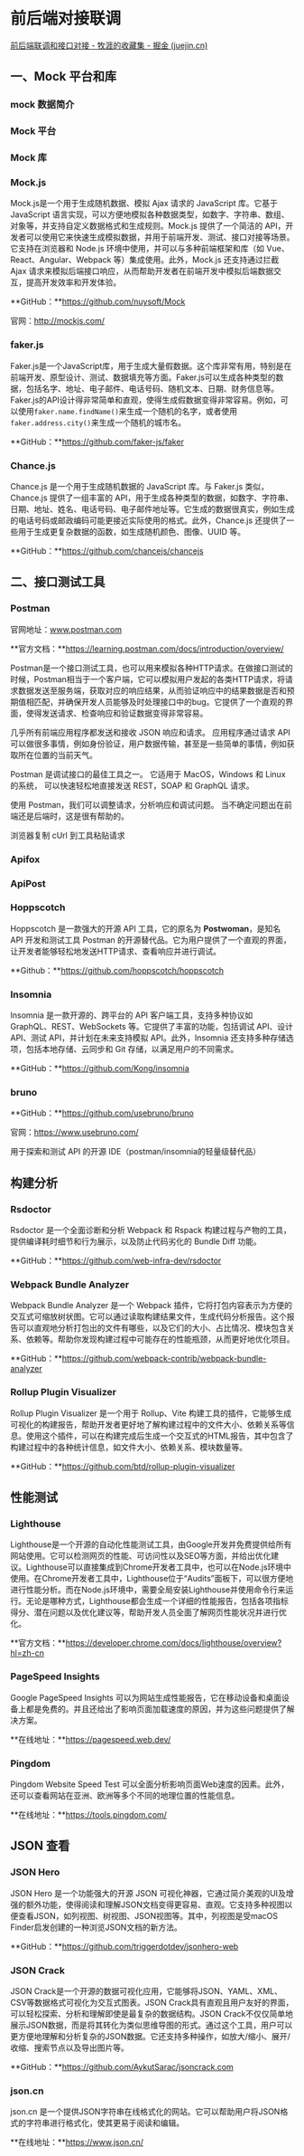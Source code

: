 # 前后端对接联调

[前后端联调和接口对接 - 牧涯的收藏集 - 掘金 (juejin.cn)](https://juejin.cn/collection/7061786423799578637)

## 一、Mock 平台和库

### mock 数据简介

### Mock 平台

### Mock 库

### Mock.js

Mock.js是一个用于生成随机数据、模拟 Ajax 请求的 JavaScript 库。它基于 JavaScript 语言实现，可以方便地模拟各种数据类型，如数字、字符串、数组、对象等，并支持自定义数据格式和生成规则。Mock.js 提供了一个简洁的 API，开发者可以使用它来快速生成模拟数据，并用于前端开发、测试、接口对接等场景。它支持在浏览器和 Node.js 环境中使用，并可以与多种前端框架和库（如 Vue、React、Angular、Webpack 等）集成使用。此外，Mock.js 还支持通过拦截 Ajax 请求来模拟后端接口响应，从而帮助开发者在前端开发中模拟后端数据交互，提高开发效率和开发体验。

**GitHub：**https://github.com/nuysoft/Mock

官网：http://mockjs.com/

### faker.js

Faker.js是一个JavaScript库，用于生成大量假数据。这个库非常有用，特别是在前端开发、原型设计、测试、数据填充等方面。Faker.js可以生成各种类型的数据，包括名字、地址、电子邮件、电话号码、随机文本、日期、财务信息等。Faker.js的API设计得非常简单和直观，使得生成假数据变得非常容易。例如，可以使用`faker.name.findName()`来生成一个随机的名字，或者使用`faker.address.city()`来生成一个随机的城市名。

**GitHub：**https://github.com/faker-js/faker

### Chance.js

Chance.js 是一个用于生成随机数据的 JavaScript 库。与 Faker.js 类似，Chance.js 提供了一组丰富的 API，用于生成各种类型的数据，如数字、字符串、日期、地址、姓名、电话号码、电子邮件地址等。它生成的数据很真实，例如生成的电话号码或邮政编码可能更接近实际使用的格式。此外，Chance.js 还提供了一些用于生成更复杂数据的函数，如生成随机颜色、图像、UUID 等。

**GitHub：**https://github.com/chancejs/chancejs

## 二、接口测试工具

### Postman

官网地址：www.postman.com

**官方文档：**https://learning.postman.com/docs/introduction/overview/

Postman是一个接口测试工具，也可以用来模拟各种HTTP请求。在做接口测试的时候，Postman相当于一个客户端，它可以模拟用户发起的各类HTTP请求，将请求数据发送至服务端，获取对应的响应结果，从而验证响应中的结果数据是否和预期值相匹配，并确保开发人员能够及时处理接口中的bug。它提供了一个直观的界面，使得发送请求、检查响应和验证数据变得非常容易。

几乎所有前端应用程序都发送和接收 JSON 响应和请求。 应用程序通过请求 API 可以做很多事情，例如身份验证，用户数据传输，甚至是一些简单的事情，例如获取所在位置的当前天气。

Postman 是调试接口的最佳工具之一。 它适用于 MacOS，Windows 和 Linux 的系统， 可以快速轻松地直接发送 REST，SOAP 和 GraphQL 请求。

使用 Postman，我们可以调整请求，分析响应和调试问题。 当不确定问题出在前端还是后端时，这是很有帮助的。

浏览器复制 cUrl 到工具粘贴请求



### Apifox



### ApiPost



### **Hoppscotch**

Hoppscotch 是一款强大的开源 API 工具，它的原名为 **Postwoman**，是知名 API 开发和测试工具 Postman 的开源替代品。它为用户提供了一个直观的界面，让开发者能够轻松地发送HTTP请求、查看响应并进行调试。

**Github：**https://github.com/hoppscotch/hoppscotch

### Insomnia

Insomnia 是一款开源的、跨平台的 API 客户端工具，支持多种协议如 GraphQL、REST、WebSockets 等。它提供了丰富的功能，包括调试 API、设计 API、测试 API，并计划在未来支持模拟 API。此外，Insomnia 还支持多种存储选项，包括本地存储、云同步和 Git 存储，以满足用户的不同需求。

**GitHub：**https://github.com/Kong/insomnia

### bruno

**GitHub：**https://github.com/usebruno/bruno

官网：https://www.usebruno.com/

用于探索和测试 API 的开源 IDE（postman/insomnia的轻量级替代品）



## 构建分析

### Rsdoctor

Rsdoctor 是一个全面诊断和分析 Webpack 和 Rspack 构建过程与产物的工具，提供编译耗时细节和行为展示，以及防止代码劣化的 Bundle Diff 功能。

**GitHub：**https://github.com/web-infra-dev/rsdoctor

### Webpack Bundle Analyzer

Webpack Bundle Analyzer 是一个 Webpack 插件，它将打包内容表示为方便的交互式可缩放树状图。它可以通过读取构建结果文件，生成代码分析报告。这个报告可以直观地分析打包出的文件有哪些，以及它们的大小、占比情况、模块包含关系、依赖等。帮助你发现构建过程中可能存在的性能瓶颈，从而更好地优化项目。

**GitHub：**https://github.com/webpack-contrib/webpack-bundle-analyzer

### Rollup Plugin Visualizer

Rollup Plugin Visualizer 是一个用于 Rollup、Vite 构建工具的插件，它能够生成可视化的构建报告，帮助开发者更好地了解构建过程中的文件大小、依赖关系等信息。使用这个插件，可以在构建完成后生成一个交互式的HTML报告，其中包含了构建过程中的各种统计信息，如文件大小、依赖关系、模块数量等。

**GitHub：**https://github.com/btd/rollup-plugin-visualizer

## 性能测试

### Lighthouse

Lighthouse是一个开源的自动化性能测试工具，由Google开发并免费提供给所有网站使用。它可以检测网页的性能、可访问性以及SEO等方面，并给出优化建议。Lighthouse可以直接集成到Chrome开发者工具中，也可以在Node.js环境中使用。在Chrome开发者工具中，Lighthouse位于“Audits”面板下，可以很方便地进行性能分析。而在Node.js环境中，需要全局安装Lighthouse并使用命令行来运行。无论是哪种方式，Lighthouse都会生成一个详细的性能报告，包括各项指标得分、潜在问题以及优化建议等，帮助开发人员全面了解网页性能状况并进行优化。

**官方文档：**https://developer.chrome.com/docs/lighthouse/overview?hl=zh-cn

### PageSpeed Insights

Google PageSpeed Insights 可以为网站生成性能报告，它在移动设备和桌面设备上都是免费的。并且还给出了影响页面加载速度的原因，并为这些问题提供了解决方案。

**在线地址：**https://pagespeed.web.dev/

### Pingdom

Pingdom Website Speed Test 可以全面分析影响页面Web速度的因素。此外，还可以查看网站在亚洲、欧洲等多个不同的地理位置的性能信息。

**在线地址：**https://tools.pingdom.com/

## JSON 查看

### JSON Hero

JSON Hero 是一个功能强大的开源 JSON 可视化神器，它通过简介美观的UI及增强的额外功能，使得阅读和理解JSON文档变得更容易、直观。它支持多种视图以便查看JSON，如列视图、树视图、JSON视图等。其中，列视图是受macOS Finder启发创建的一种浏览JSON文档的新方法。

**GitHub：**https://github.com/triggerdotdev/jsonhero-web

### JSON Crack

JSON Crack是一个开源的数据可视化应用，它能够将JSON、YAML、XML、CSV等数据格式可视化为交互式图表。JSON Crack具有直观且用户友好的界面，可以轻松探索、分析和理解即使是最复杂的数据结构。JSON Crack不仅仅简单地展示JSON数据，而是将其转化为类似思维导图的形式。通过这个工具，用户可以更方便地理解和分析复杂的JSON数据。它还支持多种操作，如放大/缩小、展开/收缩、搜索节点以及导出图片等。

**GitHub：**https://github.com/AykutSarac/jsoncrack.com

### json.cn

json.cn 是一个提供JSON字符串在线格式化的网站。它可以帮助用户将JSON格式的字符串进行格式化，使其更易于阅读和编辑。

**在线地址：**https://www.json.cn/

